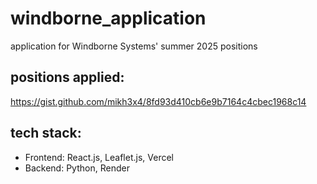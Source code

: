 # windborne_application
application for Windborne Systems' summer 2025 positions

## positions applied:
https://gist.github.com/mikh3x4/8fd93d410cb6e9b7164c4cbec1968c14

## tech stack:
- Frontend: React.js, Leaflet.js, Vercel
- Backend: Python, Render
